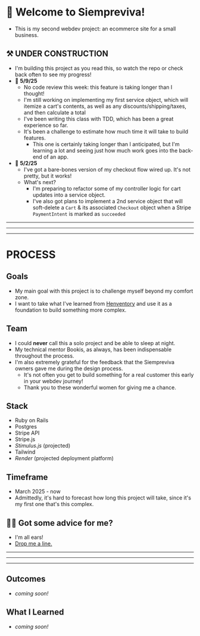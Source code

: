 # 🪻 Welcome to Siempreviva!
- This is my second webdev project: an ecommerce site for a small business.

## ⚒️ UNDER CONSTRUCTION 
- I'm building this project as you read this, so watch the repo or check back often to see my progress!
- 📆 **5/9/25**
  - No code review this week: this feature is taking longer than I thought!
  - I'm still working on implementing my first service object, which will itemize a cart's contents, as well as any discounts/shipping/taxes, and then calculate a total
  - I've been writing this class with TDD, which has been a great experience so far.
  - It's been a challenge to estimate how much time it will take to build features.
    - This one is certainly taking longer than I anticipated, but I'm learning a lot and seeing just how much work goes into the back-end of an app.
- 📆 **5/2/25**
  - I've got a bare-bones version of my checkout flow wired up. It's not pretty, but it works!
  - What's next?
    - I'm preparing to refactor some of my controller logic for cart updates into a service object.
    - I've also got plans to implement a 2nd service object that will soft-delete a `Cart` & its associated `Checkout` object when a Stripe `PaymentIntent` is marked as `succeeded`

______________________________________
______________________________________
______________________________________

# PROCESS

## Goals
- My main goal with this project is to challenge myself beyond my comfort zone.
- I want to take what I've learned from [Henventory](https://www.github.com/grandtheftdisco/henventory) and use it as a foundation to build something more complex.

## Team
- I could **never** call this a solo project and be able to sleep at night.
- My technical mentor Bookis, as always, has been indispensable throughout the process.
- I'm also extremely grateful for the feedback that the Siempreviva owners gave me during the design process.
  - It's not often you get to build something for a real customer this early in your webdev journey!
  - Thank you to these wonderful women for giving me a chance.

## Stack
- Ruby on Rails
- Postgres
- Stripe API
- Stripe.js
- _Stimulus.js_ (projected)
- Tailwind
- _Render_ (projected deployment platform)

## Timeframe
- March 2025 - now
- Admittedly, it's hard to forecast how long this project will take, since it's my first one that's this complex.

## 🧑‍💻 Got some advice for me?
- I'm all ears!
- [Drop me a line.](mailto:grandtheftdisco@gmail.com)

______________________________________
______________________________________
______________________________________

## Outcomes
- _coming soon!_

## What I Learned
- _coming soon!_
